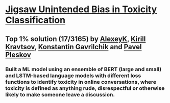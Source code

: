 # [Jigsaw Unintended Bias in Toxicity Classification](https://www.kaggle.com/c/jigsaw-unintended-bias-in-toxicity-classification)

## Top 1% solution (17/3165) by [AlexeyK](https://www.kaggle.com/akuritsyn), [Kirill Kravtsov](https://www.kaggle.com/altkirill), [Konstantin Gavrilchik](https://www.kaggle.com/dempton) and [Pavel Pleskov](https://www.kaggle.com/ppleskov) 

### Built a ML model using an ensemble of BERT (large and small) and LSTM-based language models with different loss functions to identify toxicity in online conversations, where toxicity is defined as anything rude, disrespectful or otherwise likely to make someone leave a discussion.
